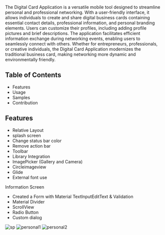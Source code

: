 The Digital Card Application is a versatile mobile tool designed to streamline personal and professional networking. 
With a user-friendly interface, it allows individuals to create and share digital business cards containing essential contact details, 
professional information, and personal branding elements. Users can customize their profiles, including adding profile pictures and brief descriptions. 
The application facilitates efficient information exchange during networking events, enabling users to seamlessly connect with others. 
Whether for entrepreneurs, professionals, or creative individuals,
the Digital Card Application modernizes the traditional business card, making networking more dynamic and environmentally friendly.

## Table of Contents
- Features
- Usage
- Samples
- Contribution

## Features
- Relative Layout
- splash screen
- Change status bar color
- Remove action bar
- Toolbar
- Library Integration                           
- ImagePicker (Gallery and Camera)
- Circleimageview
- Glide
- External font use

Information Screen 
- Created a Form with Material TextInputEditText & Validation
- Material Divider
- ScrollView
- Radio Button
- Custom dialog



![sp](https://github.com/user-attachments/assets/28eb7aa8-f0ab-4946-b30a-98c4e743cc24)
![personal1](https://github.com/user-attachments/assets/dbbdd676-751d-461b-8b1b-5632f8574dae)
![personal2](https://github.com/user-attachments/assets/fd0f1023-19e6-4187-8d0f-6123b59afb4d)


